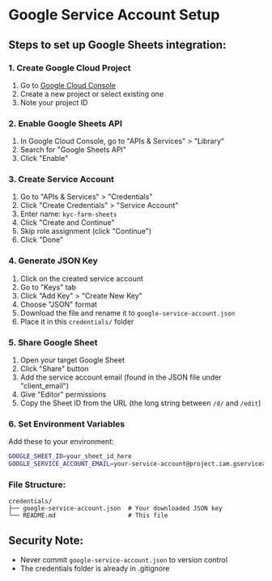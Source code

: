 # Google Service Account Setup

## Steps to set up Google Sheets integration:

### 1. Create Google Cloud Project
1. Go to [Google Cloud Console](https://console.cloud.google.com/)
2. Create a new project or select existing one
3. Note your project ID

### 2. Enable Google Sheets API
1. In Google Cloud Console, go to "APIs & Services" > "Library"
2. Search for "Google Sheets API"
3. Click "Enable"

### 3. Create Service Account
1. Go to "APIs & Services" > "Credentials"
2. Click "Create Credentials" > "Service Account"
3. Enter name: `kyc-farm-sheets`
4. Click "Create and Continue"
5. Skip role assignment (click "Continue")
6. Click "Done"

### 4. Generate JSON Key
1. Click on the created service account
2. Go to "Keys" tab
3. Click "Add Key" > "Create New Key"
4. Choose "JSON" format
5. Download the file and rename it to `google-service-account.json`
6. Place it in this `credentials/` folder

### 5. Share Google Sheet
1. Open your target Google Sheet
2. Click "Share" button
3. Add the service account email (found in the JSON file under "client_email")
4. Give "Editor" permissions
5. Copy the Sheet ID from the URL (the long string between `/d/` and `/edit`)

### 6. Set Environment Variables
Add these to your environment:
```bash
GOOGLE_SHEET_ID=your_sheet_id_here
GOOGLE_SERVICE_ACCOUNT_EMAIL=your-service-account@project.iam.gserviceaccount.com
```

### File Structure:
```
credentials/
├── google-service-account.json  # Your downloaded JSON key
└── README.md                    # This file
```

## Security Note:
- Never commit `google-service-account.json` to version control
- The credentials folder is already in .gitignore 